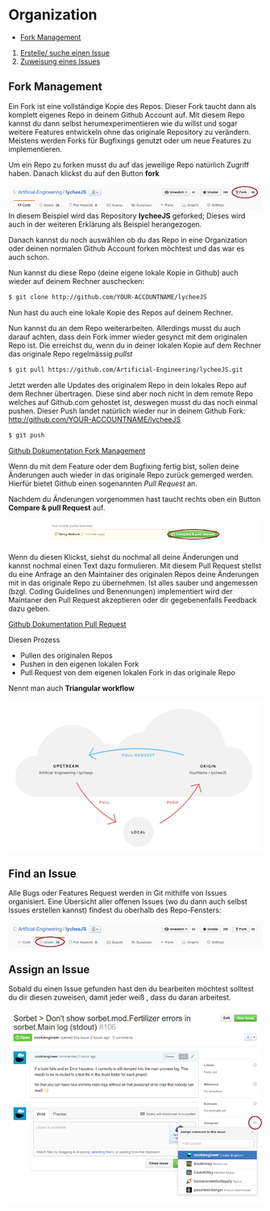 # Organization

- [Fork Management](#fork-management)

1. [Erstelle/ suche einen Issue](#find-an-issue)
2. [Zuweisung eines Issues](#assign-an-issue)

## Fork Management

Ein Fork ist eine vollst&auml;ndige Kopie des Repos. Dieser Fork taucht dann als komplett eigenes Repo in deinem Github Account auf. Mit diesem Repo kannst du dann selbst herumexperimentieren wie du willst und sogar weitere Features entwickeln ohne das originale Repository zu ver&auml;ndern.
Meistens werden Forks f&uuml;r Bugfixings genutzt oder um neue Features zu implementieren.

Um ein Repo zu forken musst du auf das jeweilige Repo nat&uuml;rlich Zugriff haben. 
Danach klickst du auf den Button **fork**

![Repository forken](./asset/contribution-fork.png)
In diesem Beispiel wird das Repository **lycheeJS** geforked; Dieses wird auch in der weiteren Erkl&auml;rung als Beispiel herangezogen.

Danach kannst du noch ausw&auml;hlen ob du das Repo in eine Organization oder deinen normalen Github Account forken m&ouml;chtest und das war es auch schon.

Nun kannst du diese Repo (deine eigene lokale Kopie in Github) auch wieder auf deinem Rechner auschecken:

```bash
$ git clone http://github.com/YOUR-ACCOUNTNAME/lycheeJS
```
Nun hast du auch eine lokale Kopie des Repos auf deinem Rechner.

Nun kannst du an dem Repo weiterarbeiten. Allerdings musst du auch darauf achten, dass dein Fork immer wieder gesynct mit dem originalen Repo ist. Die erreichst du, wenn du in deiner lokalen Kopie auf dem Rechner das originale Repo regelm&auml;ssig *pullst*

```bash
$ git pull https://github.com/Artificial-Engineering/lycheeJS.git
```
Jetzt werden alle Updates des originalem Repo in dein lokales Repo auf dem Rechner &uuml;bertragen.
Diese sind aber noch nicht in dem remote Repo welches auf Github.com gehostet ist, deswegen musst du das noch einmal pushen. Dieser Push landet nat&uuml;rlich wieder nur in deinem Github Fork: http://github.com/YOUR-ACCOUNTNAME/lycheeJS


```bash
$ git push
```

[Github Dokumentation Fork Management](https://help.github.com/articles/fork-a-repo/)

Wenn du mit dem Feature oder dem Bugfixing fertig bist, sollen deine &Auml;nderungen auch wieder in das originale Repo zur&uuml;ck gemerged werden. Hierf&uuml;r bietet Github einen sogenannten *Pull Request* an.

Nachdem du &Auml;nderungen vorgenommen hast taucht rechts oben ein Button **Compare & pull Request** auf. 

![How to create a Pull Request](./asset/contribution-pullrequest.png)

Wenn du diesen Klickst, siehst du nochmal all deine &Auml;nderungen und kannst nochmal einen Text dazu formulieren.
Mit diesem Pull Request stellst du eine Anfrage an den Maintainer des originalen Repos deine &Auml;nderungen mit in das originale Repo zu &uuml;bernehmen. 
Ist alles sauber und angemessen (bzgl. Coding Guidelines und Benennungen) implementiert wird der Maintaner den Pull Request akzeptieren oder dir gegebenenfalls Feedback dazu geben.

[Github Dokumentation Pull Request](https://help.github.com/articles/using-pull-requests/)

Diesen Prozess
* Pullen des originalen Repos
* Pushen in den eigenen lokalen Fork
* Pull Request von dem eigenen lokalen Fork in das originale Repo

Nennt man auch **Triangular workflow**

![How to use Triangular git Workflow](./asset/contribution-workflow.png)

## Find an Issue

Alle Bugs oder Features Request werden in Git mithilfe von Issues organisiert.
Eine &Uuml;bersicht aller offenen Issues (wo du dann auch selbst Issues erstellen kannst) findest du oberhalb des Repo-Fensters:

![How to find Issues](./asset/contribution-issues.png)

## Assign an Issue

Sobald du einen Issue gefunden hast den du bearbeiten m&ouml;chtest solltest du dir diesen zuweisen, damit jeder wei&szlig; , dass du daran arbeitest. 

![How to assign an Issue](./asset/contribution-assignissue.png)

